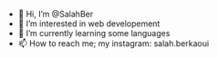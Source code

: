 - 👋 Hi, I’m @SalahBer
- 👀 I’m interested in web developement
- 🌱 I’m currently learning some languages
- 📫 How to reach me; my instagram: salah.berkaoui

<!---
SalahBer/SalahBer is a ✨ special ✨ repository because its `README.md` (this file) appears on your GitHub profile.
You can click the Preview link to take a look at your changes.
--->
